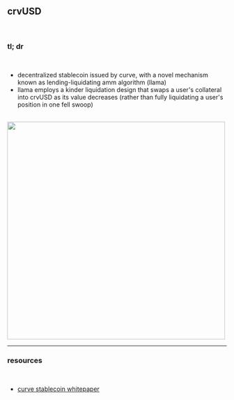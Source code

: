 ## crvUSD

<br>

### tl; dr

<br>

* decentralized stablecoin issued by curve, with a novel mechanism known as lending-liquidating amm algorithm (llama)
* llama employs a kinder liquidation design that swaps a user's collateral into crvUSD as its value decreases (rather than fully liquidating a user's position in one fell swoop)

<br>

<img width="500" src="https://user-images.githubusercontent.com/126520850/227069090-b40c9400-0610-4304-b0f8-7c8ad6827ae4.png">


<br>

----

### resources

<br>

* [curve stablecoin whitepaper](https://github.com/curvefi/curve-stablecoin/blob/master/doc/curve-stablecoin.pdf?ref=bankless.ghost.io)
